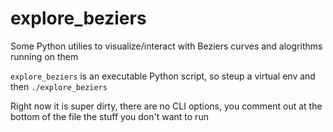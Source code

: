 # explore_beziers

Some Python utilies to visualize/interact with Beziers curves and alogrithms
running on them

`explore_beziers` is an executable Python script, so steup a virtual env and then
`./explore_beziers`

Right now it is super dirty, there are no CLI options, you comment out at the bottom of the file the stuff you don't want to run
